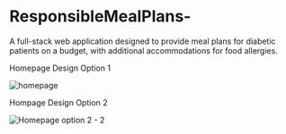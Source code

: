 # ResponsibleMealPlans-
A full-stack web application designed to provide meal plans for diabetic patients on a budget, with additional accommodations for food allergies.

Homepage Design Option 1

![homepage](https://github.com/user-attachments/assets/e98f7ab8-adfb-4007-afda-a929c309e51e)

Hompage Design Option 2

![Homepage option 2 - 2](https://github.com/user-attachments/assets/b87dc109-71f5-481f-81c3-894e438f3f65)

